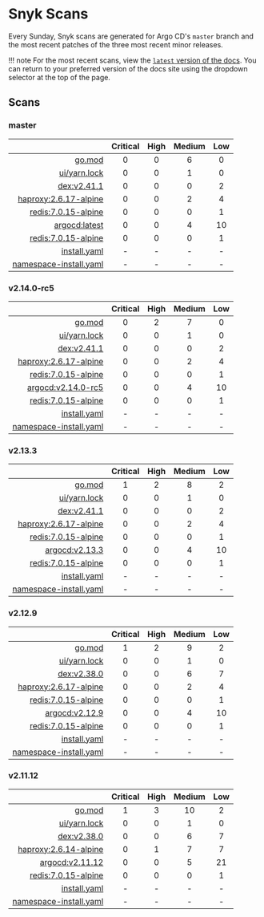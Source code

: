 # Snyk Scans

Every Sunday, Snyk scans are generated for Argo CD's `master` branch and the most recent patches of the three most
recent minor releases.

!!! note
    For the most recent scans, view the [`latest` version of the docs](https://argo-cd.readthedocs.io/en/latest/snyk/).
    You can return to your preferred version of the docs site using the dropdown selector at the top of the page.

## Scans

### master

|    | Critical | High | Medium | Low |
|---:|:--------:|:----:|:------:|:---:|
| [go.mod](master/argocd-test.html) | 0 | 0 | 6 | 0 |
| [ui/yarn.lock](master/argocd-test.html) | 0 | 0 | 1 | 0 |
| [dex:v2.41.1](master/ghcr.io_dexidp_dex_v2.41.1.html) | 0 | 0 | 0 | 2 |
| [haproxy:2.6.17-alpine](master/public.ecr.aws_docker_library_haproxy_2.6.17-alpine.html) | 0 | 0 | 2 | 4 |
| [redis:7.0.15-alpine](master/public.ecr.aws_docker_library_redis_7.0.15-alpine.html) | 0 | 0 | 0 | 1 |
| [argocd:latest](master/quay.io_argoproj_argocd_latest.html) | 0 | 0 | 4 | 10 |
| [redis:7.0.15-alpine](master/redis_7.0.15-alpine.html) | 0 | 0 | 0 | 1 |
| [install.yaml](master/argocd-iac-install.html) | - | - | - | - |
| [namespace-install.yaml](master/argocd-iac-namespace-install.html) | - | - | - | - |

### v2.14.0-rc5

|    | Critical | High | Medium | Low |
|---:|:--------:|:----:|:------:|:---:|
| [go.mod](v2.14.0-rc5/argocd-test.html) | 0 | 2 | 7 | 0 |
| [ui/yarn.lock](v2.14.0-rc5/argocd-test.html) | 0 | 0 | 1 | 0 |
| [dex:v2.41.1](v2.14.0-rc5/ghcr.io_dexidp_dex_v2.41.1.html) | 0 | 0 | 0 | 2 |
| [haproxy:2.6.17-alpine](v2.14.0-rc5/public.ecr.aws_docker_library_haproxy_2.6.17-alpine.html) | 0 | 0 | 2 | 4 |
| [redis:7.0.15-alpine](v2.14.0-rc5/public.ecr.aws_docker_library_redis_7.0.15-alpine.html) | 0 | 0 | 0 | 1 |
| [argocd:v2.14.0-rc5](v2.14.0-rc5/quay.io_argoproj_argocd_v2.14.0-rc5.html) | 0 | 0 | 4 | 10 |
| [redis:7.0.15-alpine](v2.14.0-rc5/redis_7.0.15-alpine.html) | 0 | 0 | 0 | 1 |
| [install.yaml](v2.14.0-rc5/argocd-iac-install.html) | - | - | - | - |
| [namespace-install.yaml](v2.14.0-rc5/argocd-iac-namespace-install.html) | - | - | - | - |

### v2.13.3

|    | Critical | High | Medium | Low |
|---:|:--------:|:----:|:------:|:---:|
| [go.mod](v2.13.3/argocd-test.html) | 1 | 2 | 8 | 2 |
| [ui/yarn.lock](v2.13.3/argocd-test.html) | 0 | 0 | 1 | 0 |
| [dex:v2.41.1](v2.13.3/ghcr.io_dexidp_dex_v2.41.1.html) | 0 | 0 | 0 | 2 |
| [haproxy:2.6.17-alpine](v2.13.3/public.ecr.aws_docker_library_haproxy_2.6.17-alpine.html) | 0 | 0 | 2 | 4 |
| [redis:7.0.15-alpine](v2.13.3/public.ecr.aws_docker_library_redis_7.0.15-alpine.html) | 0 | 0 | 0 | 1 |
| [argocd:v2.13.3](v2.13.3/quay.io_argoproj_argocd_v2.13.3.html) | 0 | 0 | 4 | 10 |
| [redis:7.0.15-alpine](v2.13.3/redis_7.0.15-alpine.html) | 0 | 0 | 0 | 1 |
| [install.yaml](v2.13.3/argocd-iac-install.html) | - | - | - | - |
| [namespace-install.yaml](v2.13.3/argocd-iac-namespace-install.html) | - | - | - | - |

### v2.12.9

|    | Critical | High | Medium | Low |
|---:|:--------:|:----:|:------:|:---:|
| [go.mod](v2.12.9/argocd-test.html) | 1 | 2 | 9 | 2 |
| [ui/yarn.lock](v2.12.9/argocd-test.html) | 0 | 0 | 1 | 0 |
| [dex:v2.38.0](v2.12.9/ghcr.io_dexidp_dex_v2.38.0.html) | 0 | 0 | 6 | 7 |
| [haproxy:2.6.17-alpine](v2.12.9/public.ecr.aws_docker_library_haproxy_2.6.17-alpine.html) | 0 | 0 | 2 | 4 |
| [redis:7.0.15-alpine](v2.12.9/public.ecr.aws_docker_library_redis_7.0.15-alpine.html) | 0 | 0 | 0 | 1 |
| [argocd:v2.12.9](v2.12.9/quay.io_argoproj_argocd_v2.12.9.html) | 0 | 0 | 4 | 10 |
| [redis:7.0.15-alpine](v2.12.9/redis_7.0.15-alpine.html) | 0 | 0 | 0 | 1 |
| [install.yaml](v2.12.9/argocd-iac-install.html) | - | - | - | - |
| [namespace-install.yaml](v2.12.9/argocd-iac-namespace-install.html) | - | - | - | - |

### v2.11.12

|    | Critical | High | Medium | Low |
|---:|:--------:|:----:|:------:|:---:|
| [go.mod](v2.11.12/argocd-test.html) | 1 | 3 | 10 | 2 |
| [ui/yarn.lock](v2.11.12/argocd-test.html) | 0 | 0 | 1 | 0 |
| [dex:v2.38.0](v2.11.12/ghcr.io_dexidp_dex_v2.38.0.html) | 0 | 0 | 6 | 7 |
| [haproxy:2.6.14-alpine](v2.11.12/haproxy_2.6.14-alpine.html) | 0 | 1 | 7 | 7 |
| [argocd:v2.11.12](v2.11.12/quay.io_argoproj_argocd_v2.11.12.html) | 0 | 0 | 5 | 21 |
| [redis:7.0.15-alpine](v2.11.12/redis_7.0.15-alpine.html) | 0 | 0 | 0 | 1 |
| [install.yaml](v2.11.12/argocd-iac-install.html) | - | - | - | - |
| [namespace-install.yaml](v2.11.12/argocd-iac-namespace-install.html) | - | - | - | - |
